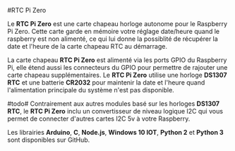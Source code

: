 <!--
---
name: RTC Pi Zero
class: board
type: RTC
formfactor: pHAT
manufacturer: AB Electronics
description: Module Horloge pour le Raspberry Pi
url: https://www.abelectronics.co.uk/p/70/RTC-Pi-Zero
github: https://github.com/abelectronicsuk
buy: https://www.abelectronics.co.uk/p/70/RTC-Pi-Zero
image: 'ab-rtc-pi-zero.png'
pincount: 40
eeprom: no
power:
  '1':
  '2':
ground:
  '6':
  '9':
  '14':
  '20':
  '25':
  '30':
  '34':
  '39':
pin:
  '3':
    mode: i2c
  '5':
    mode: i2c
i2c:
  '0x68':
    name: DS1307
    device: DS1307
-->
#RTC Pi Zero

Le **RTC Pi Zero** est une carte chapeau horloge autonome pour le Raspberry Pi Zero. Cette carte garde en mémoire votre réglage date/heure quand le raspberry est non alimenté, ce qui lui donne la possiblité de récupérer la date et l'heure de la carte chapeau RTC au démarrage.

La carte chapeau **RTC Pi Zero** est alimenté via les ports GPIO du Raspberry Pi, elle étend aussi les connecteurs du GPIO pour permettre de rajouter une carte chapeau supplémentaires. Le **RTC Pi Zero** utilise une horloge **DS1307 RTC** et une batterie **CR2032** pour maintenir la date et l'heure quand l'alimentation principale du système n'est pas disponible.

#todo#
Contrairement aux autres modules basé sur les horloges **DS1307 RTC**, le **RTC Pi Zero** inclu un convertisseur de niveau logique I2C qui vous permet de connecter d'autres cartes I2C 5v à votre Raspberry.

Les librairies **Arduino**, **C**, **Node.js**, **Windows 10 IOT**, **Python 2** et **Python 3** sont disponibles sur GitHub.
